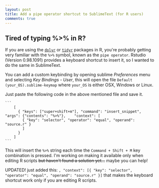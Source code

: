```yaml
---
layout: post
title: Add a pipe operator shortcut to SublimeText (for R users)
comments: true
---
```


## Tired of typing %>% in R?

If you are using the [`dplyr`](http://cran.rstudio.com/web/packages/dplyr/vignettes/introduction.html) or [`tidyr`](http://cran.r-project.org/web/packages/tidyr/vignettes/tidy-data.html) packages in R, you're probably getting very familiar with the ``%>%`` symbol, known as the `pipe operator`. Rstudio (Version 0.98.1091) provides a keyboard shortcut to insert it, so I wanted to do the same in SublimeText.  

You can add a custom keybinding by opening sublime *Preferences* menu and selecting *Key Bindings - User*, this will open the file  ``Default (your_OS).sublime-keymap`` where `your_OS` is either OSX, Windows or Linux.  

Just paste the following code in the above mentioned file and save it.  

	```  
		[  
		  { "keys": ["super+shift+m"], "command": "insert_snippet", "args": {"contents": "%>%"}, 	"context": [
		    { "key": "selector", "operator": "equal", "operand": "source.r" }
		    ]  
		  }  
		]
	```

This will insert the ``%>%`` string each time the ``Command + Shift + M`` key combination is pressed. I'm working on making it available only when editing R scripts <del>but haven't found a solution yet...</del> maybe you can help!

UPDATED! just added this: ``, "context": [{ "key": "selector", "operator": "equal", "operand": "source.r" }]`` that makes the keyboard shortcut work only if you are editing R scripts. 